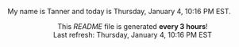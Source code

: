 My name is Tanner and today is Thursday, January 4, 10:16 PM EST.

<p align="center">This <i>README</i> file is generated <b>every 3 hours</b>!</br>Last refresh: Thursday, January 4, 10:16 PM EST<br /></p>

